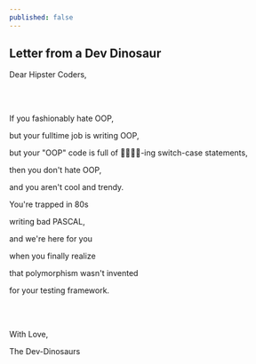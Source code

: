 ```yaml
---
published: false
---
```

## Letter from a Dev Dinosaur

Dear Hipster Coders,

<br/><br/>

If you fashionably hate OOP, 

but your fulltime job is writing OOP, 

but your "OOP" code is full of 🤬🤬🤬🤬-ing switch-case statements,

then you don't hate OOP,

and you aren't cool and trendy.

You're trapped in 80s

writing bad PASCAL,

and we're here for you

when you finally realize

that polymorphism wasn't invented

for your testing framework.

<br/><br/>

With Love,

The Dev-Dinosaurs
